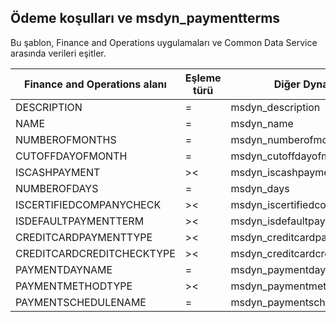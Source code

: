 ## <a name="terms-of-payment-to-msdyn_paymentterms"></a>Ödeme koşulları ve msdyn_paymentterms

Bu şablon, Finance and Operations uygulamaları ve Common Data Service arasında verileri eşitler.

Finance and Operations alanı | Eşleme türü | Diğer Dynamics 365 alanı | Varsayılan değer
---|---|---|---
DESCRIPTION | = | msdyn_description | 
NAME | = | msdyn_name | 
NUMBEROFMONTHS | = | msdyn_numberofmonth | 
CUTOFFDAYOFMONTH | = | msdyn_cutoffdayofmonth | 
ISCASHPAYMENT | >< | msdyn_iscashpayment | 
NUMBEROFDAYS | = | msdyn_days | 
ISCERTIFIEDCOMPANYCHECK | >< | msdyn_iscertifiedcompanycheck | 
ISDEFAULTPAYMENTTERM | >< | msdyn_isdefaultpaymentterm | 
CREDITCARDPAYMENTTYPE | >< | msdyn_creditcardpaymenttype | 
CREDITCARDCREDITCHECKTYPE | >< | msdyn_creditcardcreditchecktype | 
PAYMENTDAYNAME | = | msdyn_paymentdayname.msdyn_name | 
PAYMENTMETHODTYPE | >< | msdyn_paymentmethodtype | 
PAYMENTSCHEDULENAME | = | msdyn_paymentschedulename.msdyn_name | 
